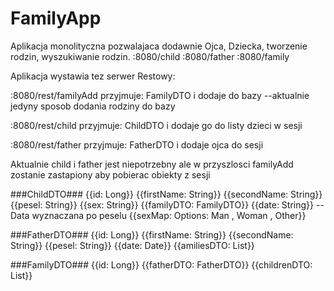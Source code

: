 # FamilyApp

Aplikacja monolityczna pozwalajaca dodawnie Ojca, Dziecka, tworzenie rodzin, wyszukiwanie rodzin.
:8080/child
:8080/father
:8080/family

Aplikacja wystawia tez serwer Restowy:

:8080/rest/familyAdd
przyjmuje: FamilyDTO i dodaje do bazy --aktualnie jedyny sposob dodania rodziny do bazy

:8080/rest/child
przyjmuje: ChildDTO i dodaje go do listy dzieci w sesji

:8080/rest/father
przyjmuje: FatherDTO i dodaje ojca do sesji

Aktualnie child i father jest niepotrzebny ale w przyszlosci familyAdd zostanie zastapiony aby pobierac obiekty z sesji


###ChildDTO###
{{id: Long}}
{{firstName: String}}
{{secondName: String}}
{{pesel: String}}
{{sex: String}}
{{familyDTO: FamilyDTO}}
{{date: String}} -- Data wyznaczana po peselu
{{sexMap: Options: Man , Woman , Other}}
        
###FatherDTO###
{{id: Long}}
{{firstName: String}}
{{secondName: String}}
{{pesel: String}}
{{date: Date}}
{{amiliesDTO: List<FamilyDTO>}}

###FamilyDTO###
{{id: Long}}
{{fatherDTO: FatherDTO}}
{{childrenDTO: List<ChildDTO>}}
